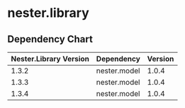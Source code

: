 # nester.library

## Dependency Chart

| Nester.Library Version  | Dependency    | Version       |
| ----------------------- | ------------- | ------------- |
| 1.3.2                   | nester.model  | 1.0.4         |
| 1.3.3                   | nester.model  | 1.0.4         |
| 1.3.4                   | nester.model  | 1.0.4         |
